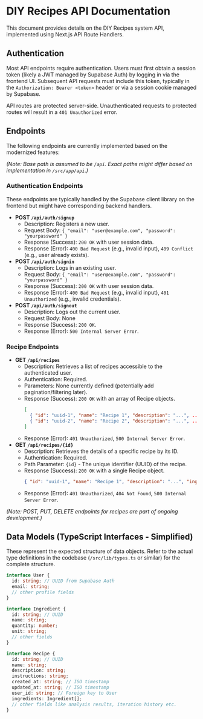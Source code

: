 # DIY Recipes API Documentation

This document provides details on the DIY Recipes system API, implemented using Next.js API Route Handlers.

## Authentication

Most API endpoints require authentication. Users must first obtain a session token (likely a JWT managed by Supabase Auth) by logging in via the frontend UI. Subsequent API requests must include this token, typically in the `Authorization: Bearer <token>` header or via a session cookie managed by Supabase.

API routes are protected server-side. Unauthenticated requests to protected routes will result in a `401 Unauthorized` error.

## Endpoints

The following endpoints are currently implemented based on the modernized features:

*(Note: Base path is assumed to be `/api`. Exact paths might differ based on implementation in `/src/app/api`.)*

### Authentication Endpoints

These endpoints are typically handled by the Supabase client library on the frontend but might have corresponding backend handlers.

-   **POST `/api/auth/signup`**
    -   Description: Registers a new user.
    -   Request Body: `{ "email": "user@example.com", "password": "yourpassword" }`
    -   Response (Success): `200 OK` with user session data.
    -   Response (Error): `400 Bad Request` (e.g., invalid input), `409 Conflict` (e.g., user already exists).
-   **POST `/api/auth/signin`**
    -   Description: Logs in an existing user.
    -   Request Body: `{ "email": "user@example.com", "password": "yourpassword" }`
    -   Response (Success): `200 OK` with user session data.
    -   Response (Error): `400 Bad Request` (e.g., invalid input), `401 Unauthorized` (e.g., invalid credentials).
-   **POST `/api/auth/signout`**
    -   Description: Logs out the current user.
    -   Request Body: None
    -   Response (Success): `200 OK`.
    -   Response (Error): `500 Internal Server Error`.

### Recipe Endpoints

-   **GET `/api/recipes`**
    -   Description: Retrieves a list of recipes accessible to the authenticated user.
    -   Authentication: Required.
    -   Parameters: None currently defined (potentially add pagination/filtering later).
    -   Response (Success): `200 OK` with an array of Recipe objects.
        ```json
        [
          { "id": "uuid-1", "name": "Recipe 1", "description": "...", ... },
          { "id": "uuid-2", "name": "Recipe 2", "description": "...", ... }
        ]
        ```
    -   Response (Error): `401 Unauthorized`, `500 Internal Server Error`.
-   **GET `/api/recipes/{id}`**
    -   Description: Retrieves the details of a specific recipe by its ID.
    -   Authentication: Required.
    -   Path Parameter: `{id}` - The unique identifier (UUID) of the recipe.
    -   Response (Success): `200 OK` with a single Recipe object.
        ```json
        { "id": "uuid-1", "name": "Recipe 1", "description": "...", "ingredients": [...], ... }
        ```
    -   Response (Error): `401 Unauthorized`, `404 Not Found`, `500 Internal Server Error`.

*(Note: POST, PUT, DELETE endpoints for recipes are part of ongoing development.)*

## Data Models (TypeScript Interfaces - Simplified)

These represent the expected structure of data objects. Refer to the actual type definitions in the codebase (`/src/lib/types.ts` or similar) for the complete structure.

```typescript
interface User {
  id: string; // UUID from Supabase Auth
  email: string;
  // other profile fields
}

interface Ingredient {
  id: string; // UUID
  name: string;
  quantity: number;
  unit: string;
  // other fields
}

interface Recipe {
  id: string; // UUID
  name: string;
  description: string;
  instructions: string;
  created_at: string; // ISO timestamp
  updated_at: string; // ISO timestamp
  user_id: string; // Foreign key to User
  ingredients: Ingredient[];
  // other fields like analysis results, iteration history etc.
}